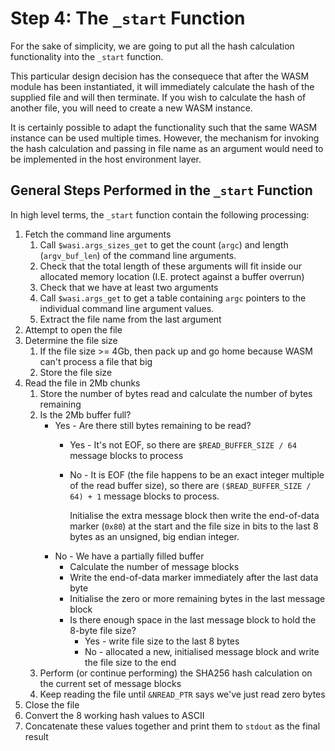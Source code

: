 # Step 4: The `_start` Function

For the sake of simplicity, we are going to put all the hash calculation functionality into the `_start` function.

This particular design decision has the consequece that after the WASM module has been instantiated, it will immediately calculate the hash of the supplied file and will then terminate.
If you wish to calculate the hash of another file, you will need to create a new WASM instance.

It is certainly possible to adapt the functionality such that the same WASM instance can be used multiple times.
However, the mechanism for invoking the hash calculation and passing in file name as an argument would need to be implemented in the host environment layer.

## General Steps Performed in the `_start` Function

In high level terms, the `_start` function contain the following processing:

1. Fetch the command line arguments
   1. Call `$wasi.args_sizes_get` to get the count (`argc`) and length (`argv_buf_len`) of the command line arguments.
   2. Check that the total length of these arguments will fit inside our allocated memory location (I.E. protect against a buffer overrun)
   3. Check that we have at least two arguments
   4. Call `$wasi.args_get` to get a table containing `argc` pointers to the individual command line argument values.
   5. Extract the file name from the last argument
2. Attempt to open the file
3. Determine the file size
   1. If the file size >= 4Gb, then pack up and go home because WASM can't process a file that big
   2. Store the file size
4. Read the file in 2Mb chunks
   1. Store the number of bytes read and calculate the number of bytes remaining
   2. Is the 2Mb buffer full?
      * Yes - Are there still bytes remaining to be read?
        * Yes - It's not EOF, so there are `$READ_BUFFER_SIZE / 64` message blocks to process
        * No - It is EOF (the file happens to be an exact integer multiple of the read buffer size), so there are `($READ_BUFFER_SIZE / 64) + 1` message blocks to process.

           Initialise the extra message block then write the end-of-data marker (`0x80`) at the start and the file size in bits to the last 8 bytes as an unsigned, big endian integer.
      * No - We have a partially filled buffer
        * Calculate the number of message blocks
        * Write the end-of-data marker immediately after the last data byte
        * Initialise the zero or more remaining bytes in the last message block
        * Is there enough space in the last message block to hold the 8-byte file size?
          * Yes - write file size to the last 8 bytes
          * No - allocated a new, initialised message block and write the file size to the end
   3. Perform (or continue performing) the SHA256 hash calculation on the current set of message blocks
   4. Keep reading the file until `&NREAD_PTR` says we've just read zero bytes
5. Close the file
6. Convert the 8 working hash values to ASCII
7. Concatenate these values together and print them to `stdout` as the final result
